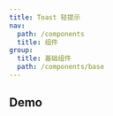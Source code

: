 ```yaml
---
title: Toast 轻提示
nav:
  path: /components
  title: 组件
group:
  title: 基础组件
  path: /components/base
---
```


## Demo

<code src="./demos/index.tsx"></code>
